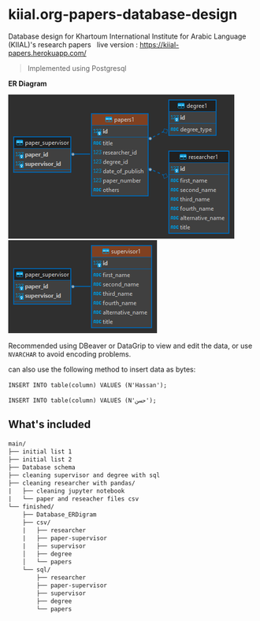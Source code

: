 # kiial.org-papers-database-design
Database design for Khartoum International Institute for Arabic Language (KIIAL)'s research papers &nbsp;
live version : https://kiial-papers.herokuapp.com/
> Implemented using Postgresql

**ER Diagram**

![img](img/ERDiagram.png)
![img](img/ERDiagram2.png)
&nbsp;

Recommended using DBeaver or DataGrip to view and edit the data, or use `NVARCHAR` to avoid encoding problems.


can also use the following method to insert data as bytes:
&nbsp;

`INSERT INTO table(column) VALUES (N'Hassan');`

`INSERT INTO table(column) VALUES (N'حسن');`

## What's included


```text
main/
├── initial list 1
├── initial list 2
├── Database schema
├── cleaning supervisor and degree with sql
├── cleaning researcher with pandas/
|   ├── cleaning jupyter notebook
|   └── paper and reseacher files csv
└── finished/
    ├── Database_ERDigram
    ├── csv/
    |   ├── researcher
    |   ├── paper-supervisor
    |   ├── supervisor
    │   ├── degree
    │   └── papers
    └── sql/
        ├── researcher
        ├── paper-supervisor
        ├── supervisor
        ├── degree
        └── papers